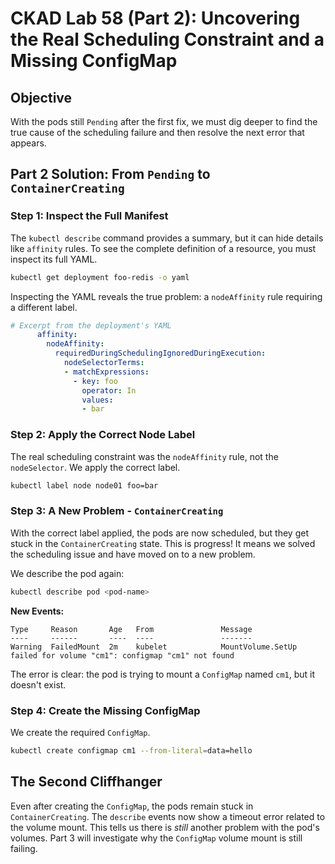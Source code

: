 # CKAD Lab 58 (Part 2): Uncovering the Real Scheduling Constraint and a Missing ConfigMap

## Objective
With the pods still `Pending` after the first fix, we must dig deeper to find the true cause of the scheduling failure and then resolve the next error that appears.

## Part 2 Solution: From `Pending` to `ContainerCreating`

### Step 1: Inspect the Full Manifest
The `kubectl describe` command provides a summary, but it can hide details like `affinity` rules. To see the complete definition of a resource, you must inspect its full YAML.

```bash
kubectl get deployment foo-redis -o yaml
```

Inspecting the YAML reveals the true problem: a `nodeAffinity` rule requiring a different label.

```yaml
# Excerpt from the deployment's YAML
      affinity:
        nodeAffinity:
          requiredDuringSchedulingIgnoredDuringExecution:
            nodeSelectorTerms:
            - matchExpressions:
              - key: foo
                operator: In
                values:
                - bar
```

### Step 2: Apply the Correct Node Label
The real scheduling constraint was the `nodeAffinity` rule, not the `nodeSelector`. We apply the correct label.

```bash
kubectl label node node01 foo=bar
```

### Step 3: A New Problem - `ContainerCreating`
With the correct label applied, the pods are now scheduled, but they get stuck in the `ContainerCreating` state. This is progress! It means we solved the scheduling issue and have moved on to a new problem.

We describe the pod again:

```bash
kubectl describe pod <pod-name>
```

**New Events:**
```
Type     Reason       Age   From               Message
----     ------       ----  ----               -------
Warning  FailedMount  2m    kubelet            MountVolume.SetUp failed for volume "cm1": configmap "cm1" not found
```

The error is clear: the pod is trying to mount a `ConfigMap` named `cm1`, but it doesn't exist.

### Step 4: Create the Missing ConfigMap
We create the required `ConfigMap`.

```bash
kubectl create configmap cm1 --from-literal=data=hello
```

## The Second Cliffhanger
Even after creating the `ConfigMap`, the pods remain stuck in `ContainerCreating`. The `describe` events now show a timeout error related to the volume mount. This tells us there is *still* another problem with the pod's volumes. Part 3 will investigate why the `ConfigMap` volume mount is still failing.
